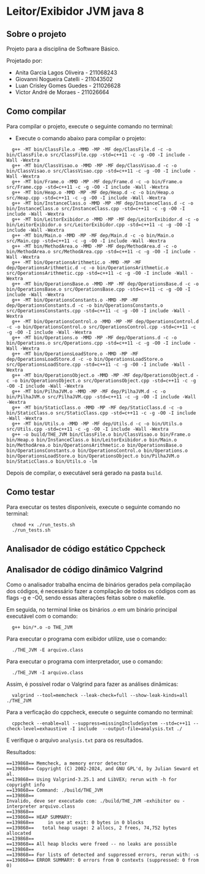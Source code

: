 # Leitor/Exibidor JVM java 8

## Sobre o projeto

Projeto para a disciplina de Software Básico.

Projetado por:

  - Anita Garcia Lagos Oliveira - 211068243
  - Giovanni Nogueira Catelli - 211043502
  - Luan Crisley Gomes Guedes - 211026628
  - Victor André de Moraes - 211026664
  
## Como compilar

Para compilar o projeto, execute o seguinte comando no terminal:

  - Execute o comando abaixo para compilar o projeto:

```
  g++ -MT bin/ClassFile.o -MMD -MP -MF dep/ClassFile.d -c -o bin/ClassFile.o src/ClassFile.cpp -std=c++11 -c -g -O0 -I include -Wall -Wextra
  g++ -MT bin/ClassVisao.o -MMD -MP -MF dep/ClassVisao.d -c -o bin/ClassVisao.o src/ClassVisao.cpp -std=c++11 -c -g -O0 -I include -Wall -Wextra
  g++ -MT bin/Frame.o -MMD -MP -MF dep/Frame.d -c -o bin/Frame.o src/Frame.cpp -std=c++11 -c -g -O0 -I include -Wall -Wextra
  g++ -MT bin/Heap.o -MMD -MP -MF dep/Heap.d -c -o bin/Heap.o src/Heap.cpp -std=c++11 -c -g -O0 -I include -Wall -Wextra
  g++ -MT bin/InstanceClass.o -MMD -MP -MF dep/InstanceClass.d -c -o bin/InstanceClass.o src/InstanceClass.cpp -std=c++11 -c -g -O0 -I include -Wall -Wextra
  g++ -MT bin/LeitorExibidor.o -MMD -MP -MF dep/LeitorExibidor.d -c -o bin/LeitorExibidor.o src/LeitorExibidor.cpp -std=c++11 -c -g -O0 -I include -Wall -Wextra
  g++ -MT bin/Main.o -MMD -MP -MF dep/Main.d -c -o bin/Main.o src/Main.cpp -std=c++11 -c -g -O0 -I include -Wall -Wextra
  g++ -MT bin/MethodArea.o -MMD -MP -MF dep/MethodArea.d -c -o bin/MethodArea.o src/MethodArea.cpp -std=c++11 -c -g -O0 -I include -Wall -Wextra
  g++ -MT bin/OperationsArithmetic.o -MMD -MP -MF dep/OperationsArithmetic.d -c -o bin/OperationsArithmetic.o src/OperationsArithmetic.cpp -std=c++11 -c -g -O0 -I include -Wall -Wextra
  g++ -MT bin/OperationsBase.o -MMD -MP -MF dep/OperationsBase.d -c -o bin/OperationsBase.o src/OperationsBase.cpp -std=c++11 -c -g -O0 -I include -Wall -Wextra
  g++ -MT bin/OperationsConstants.o -MMD -MP -MF dep/OperationsConstants.d -c -o bin/OperationsConstants.o src/OperationsConstants.cpp -std=c++11 -c -g -O0 -I include -Wall -Wextra
  g++ -MT bin/OperationsControl.o -MMD -MP -MF dep/OperationsControl.d -c -o bin/OperationsControl.o src/OperationsControl.cpp -std=c++11 -c -g -O0 -I include -Wall -Wextra
  g++ -MT bin/Operations.o -MMD -MP -MF dep/Operations.d -c -o bin/Operations.o src/Operations.cpp -std=c++11 -c -g -O0 -I include -Wall -Wextra
  g++ -MT bin/OperationsLoadStore.o -MMD -MP -MF dep/OperationsLoadStore.d -c -o bin/OperationsLoadStore.o src/OperationsLoadStore.cpp -std=c++11 -c -g -O0 -I include -Wall -Wextra
  g++ -MT bin/OperationsObject.o -MMD -MP -MF dep/OperationsObject.d -c -o bin/OperationsObject.o src/OperationsObject.cpp -std=c++11 -c -g -O0 -I include -Wall -Wextra
  g++ -MT bin/PilhaJVM.o -MMD -MP -MF dep/PilhaJVM.d -c -o bin/PilhaJVM.o src/PilhaJVM.cpp -std=c++11 -c -g -O0 -I include -Wall -Wextra
  g++ -MT bin/StaticClass.o -MMD -MP -MF dep/StaticClass.d -c -o bin/StaticClass.o src/StaticClass.cpp -std=c++11 -c -g -O0 -I include -Wall -Wextra
  g++ -MT bin/Utils.o -MMD -MP -MF dep/Utils.d -c -o bin/Utils.o src/Utils.cpp -std=c++11 -c -g -O0 -I include -Wall -Wextra
  g++ -o build/THE_JVM bin/ClassFile.o bin/ClassVisao.o bin/Frame.o bin/Heap.o bin/InstanceClass.o bin/LeitorExibidor.o bin/Main.o bin/MethodArea.o bin/OperationsArithmetic.o bin/OperationsBase.o bin/OperationsConstants.o bin/OperationsControl.o bin/Operations.o bin/OperationsLoadStore.o bin/OperationsObject.o bin/PilhaJVM.o bin/StaticClass.o bin/Utils.o -lm
```

Depois de compilar, o executável será gerado na pasta `build`.

## Como testar

Para executar os testes disponíveis, execute o seguinte comando no terminal:

```
  chmod +x ./run_tests.sh           
  ./run_tests.sh
```

## Analisador de código estático Cppcheck

## Analisador de código dinâmico Valgrind

Como o analisador trabalha encima de binários gerados pela compilação dos códigos, é necessário fazer a compilação de todos os códigos com as flags -g e -O0, sendo essas alterações feitas sobre o makefile.

Em seguida, no terminal linke os binários .o em um binário principal executável com o comando:

```
  g++ bin/*.o -o THE_JVM
```

Para executar o programa com exibidor utilize, use o comando:

```
  ./THE_JVM -E arquivo.class
```

Para executar o programa com interpretador, use o comando:

```
  ./THE_JVM -I arquivo.class
```

Assim, é possível rodar o Valgrind para fazer as análises dinâmicas:

```
  valgrind --tool=memcheck --leak-check=full --show-leak-kinds=all ./THE_JVM
```

Para a verficação do cppcheck, execute o seguinte comando no terminal:

```
  cppcheck --enable=all --suppress=missingIncludeSystem --std=c++11 --check-level=exhaustive -I include  --output-file=analysis.txt ./
```
E verifique o arquivo `analysis.txt` para os resultados.


Resultados:

```
==139868== Memcheck, a memory error detector
==139868== Copyright (C) 2002-2024, and GNU GPL'd, by Julian Seward et al.
==139868== Using Valgrind-3.25.1 and LibVEX; rerun with -h for copyright info
==139868== Command: ./build/THE_JVM
==139868== 
Invalido, deve ser executado com: ./build/THE_JVM -exhibitor ou -interpreter arquivo.class
==139868== 
==139868== HEAP SUMMARY:
==139868==     in use at exit: 0 bytes in 0 blocks
==139868==   total heap usage: 2 allocs, 2 frees, 74,752 bytes allocated
==139868== 
==139868== All heap blocks were freed -- no leaks are possible
==139868== 
==139868== For lists of detected and suppressed errors, rerun with: -s
==139868== ERROR SUMMARY: 0 errors from 0 contexts (suppressed: 0 from 0)
```

